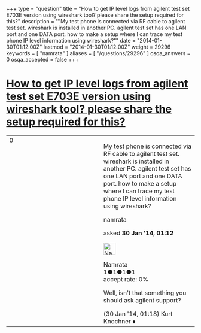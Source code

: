 +++
type = "question"
title = "How to get IP level logs from agilent test set E703E version using wireshark tool? please share the setup required for this?"
description = '''My test phone is connected via RF cable to agilent test set. wireshark is installed in another PC. agilent test set has one LAN port and one DATA port. how to make a setup where I can trace my test phone IP level information using wireshark?'''
date = "2014-01-30T01:12:00Z"
lastmod = "2014-01-30T01:12:00Z"
weight = 29296
keywords = [ "namrata" ]
aliases = [ "/questions/29296" ]
osqa_answers = 0
osqa_accepted = false
+++

<div class="headNormal">

# [How to get IP level logs from agilent test set E703E version using wireshark tool? please share the setup required for this?](/questions/29296/how-to-get-ip-level-logs-from-agilent-test-set-e703e-version-using-wireshark-tool-please-share-the-setup-required-for-this)

</div>

<div id="main-body">

<div id="askform">

<table id="question-table" style="width:100%;"><colgroup><col style="width: 50%" /><col style="width: 50%" /></colgroup><tbody><tr class="odd"><td style="width: 30px; vertical-align: top"><div class="vote-buttons"><div id="post-29296-score" class="post-score" title="current number of votes">0</div><div id="favorite-count" class="favorite-count"></div></div></td><td><div id="item-right"><div class="question-body"><p>My test phone is connected via RF cable to agilent test set. wireshark is installed in another PC. agilent test set has one LAN port and one DATA port. how to make a setup where I can trace my test phone IP level information using wireshark?</p></div><div id="question-tags" class="tags-container tags">namrata</div><div id="question-controls" class="post-controls"></div><div class="post-update-info-container"><div class="post-update-info post-update-info-user"><p>asked <strong>30 Jan '14, 01:12</strong></p><img src="https://secure.gravatar.com/avatar/bd97c1d4ec6f1122b816835825456090?s=32&amp;d=identicon&amp;r=g" class="gravatar" width="32" height="32" alt="Namrata&#39;s gravatar image" /><p>Namrata<br />
<span class="score" title="1 reputation points">1</span><span title="1 badges"><span class="badge1">●</span><span class="badgecount">1</span></span><span title="1 badges"><span class="silver">●</span><span class="badgecount">1</span></span><span title="1 badges"><span class="bronze">●</span><span class="badgecount">1</span></span><br />
<span class="accept_rate" title="Rate of the user&#39;s accepted answers">accept rate:</span> <span title="Namrata has no accepted answers">0%</span></p></div></div><div id="comments-container-29296" class="comments-container"><span id="29297"></span><div id="comment-29297" class="comment"><div id="post-29297-score" class="comment-score"></div><div class="comment-text"><p>Well, isn't that something you should ask agilent support?</p></div><div id="comment-29297-info" class="comment-info"><span class="comment-age">(30 Jan '14, 01:18)</span> Kurt Knochner ♦</div></div></div><div id="comment-tools-29296" class="comment-tools"></div><div class="clear"></div><div id="comment-29296-form-container" class="comment-form-container"></div><div class="clear"></div></div></td></tr></tbody></table>

</div>

</div>

